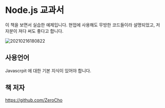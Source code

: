 # Node.js 교과서

이 책을 보면서 실습한 예제입니다.
현업에 사용해도 무방한 코드들이라 설명되었고, 저자분이 져다 써도 좋다고 합니다.

![20210216180822](https://user-images.githubusercontent.com/79053495/108042415-162ce600-7083-11eb-9c1a-0dace16b13a6.png)



## 사용언어

Javascrpit 에 대한 기본 지식이 있어야 합니다.


## 책 저자

https://github.com/ZeroCho

